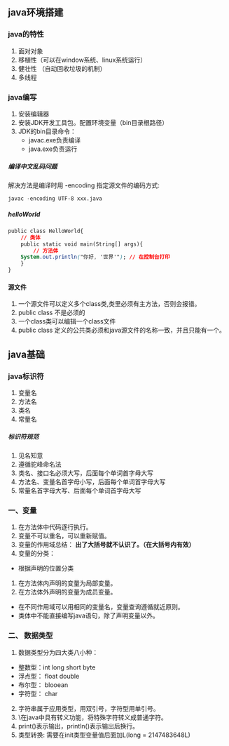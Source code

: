 ﻿##  java环境搭建
###  java的特性
1. 面对对象
2. 移植性（可以在window系统、linux系统运行）
3. 健壮性 （自动回收垃圾的机制）
4. 多线程



###  java编写
1. 安装编辑器
2. 安装JDK开发工具包。配置环境变量（bin目录根路径）
3. JDK的bin目录命令：
   * javac.exe负责编译
   * java.exe负责运行

##### 编译中文乱码问题
解决方法是编译时用 -encoding 指定源文件的编码方式:

```
javac -encoding UTF-8 xxx.java
```

#####  helloWorld
```css
public class HelloWorld{
    // 类体
    public static void main(String[] args){
        // 方法体
    System.out.println("你好, '世界'"); // 在控制台打印
    }
}
```
####  源文件
1. 一个源文件可以定义多个class类,类里必须有主方法，否则会报错。
2. public class 不是必须的
3. 一个class类可以编辑一个class文件
4. public class 定义的公共类必须和java源文件的名称一致，并且只能有一个。


##  java基础
###  java标识符
1. 变量名
2. 方法名
3. 类名
4. 常量名


#####  标识符规范
1. 	见名知意
2.  遵循驼峰命名法
3. 类名、接口名必须大写，后面每个单词首字母大写
4. 方法名、变量名首字母小写，后面每个单词首字母大写
5. 常量名首字母大写、后面每个单词首字母大写



###   一、变量
1. 在方法体中代码逐行执行。
2. 变量不可以重名，可以重新赋值。
3. 变量的作用域总结： **出了大括号就不认识了。（在大括号内有效）**
4. 变量的分类：
* 根据声明的位置分类
 1. 在方法体内声明的变量为局部变量。
 2. 在方法体外声明的变量为成员变量。




* 在不同作用域可以用相同的变量名，变量查询遵循就近原则。
* 类体中不能直接编写java语句，除了声明变量以外。





### 二、 数据类型
1. 数据类型分为四大类八小种：
*  整数型：int long short byte
* 浮点型： float double
* 布尔型： blooean
* 字符型： char

2. 字符串属于应用类型，用双引号，字符型用单引号。
3. \在java中具有转义功能，将特殊字符转义成普通字符。
4. print()表示输出，println()表示输出后换行。
5. 类型转换: 需要在init类型变量值后面加L(long = 2147483648L)



